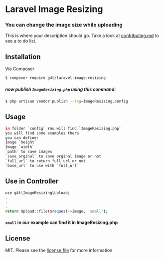 # Laravel Image Resizing
### You can change the image size while uploading


This is where your description should go. Take a look at [contributing.md](contributing.md) to see a to do list.

## Installation

Via Composer

``` bash
$ composer require g4t/laravel-image-resizing
```

##### now publish `ImageResizing.php` using this command:

``` bash
$ php artisan vendor:publish --tag=ImageResizing.config
```

## Usage

``` bash
in folder `config` You will find `ImageResizing.php`
you will find some examples there
you can define:
Image `height`
Image `width`
`path` to save images
`save_orginal` to save orginal image or not
`full_url` to return full url or not
`base_url` to use with `full_url`
```

## Use in Controller
``` bash
use g4t\ImageResizing\Upload;
.
.
.
return Upload::file($request->image, 'small');
```
#### `small` in our example can find it in ImageResizing.php


## License

MIT. Please see the [license file](license.md) for more information.

[ico-version]: https://img.shields.io/packagist/v/g4t/imagesoptimizer.svg?style=flat-square
[ico-downloads]: https://img.shields.io/packagist/dt/g4t/imagesoptimizer.svg?style=flat-square
[ico-travis]: https://img.shields.io/travis/g4t/imagesoptimizer/master.svg?style=flat-square
[ico-styleci]: https://styleci.io/repos/12345678/shield

[link-packagist]: https://packagist.org/packages/g4t/imagesoptimizer
[link-downloads]: https://packagist.org/packages/g4t/imagesoptimizer
[link-travis]: https://travis-ci.org/g4t/imagesoptimizer
[link-styleci]: https://styleci.io/repos/12345678
[link-author]: https://github.com/g4t
[link-contributors]: ../../contributors
